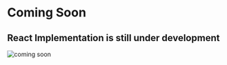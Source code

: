 # Coming Soon
## React Implementation is still under development
![coming soon](https://media.giphy.com/media/3o72FkiKGMGauydfyg/giphy.gif)